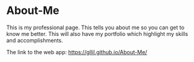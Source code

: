 # About-Me
This is my professional page. This tells you about me so you can get to know me better. This will also have my portfolio which highlight my skills and accomplishments. 

The link to the web app:
https://gllil.github.io/About-Me/

